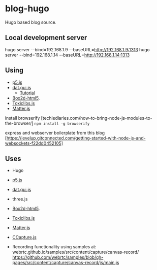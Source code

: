 # blog-hugo
Hugo based blog source.

## Local development server
hugo server --bind=192.168.1.9 --baseURL=http://192.168.1.9:1313
hugo server --bind=192.168.1.14 --baseURL=http://192.168.1.14:1313

## Using 
* [p5.js](https://p5js.org/)
* [dat.gui.js](https://github.com/dataarts/dat.gui)
    * [Tutorial](http://workshop.chromeexperiments.com/examples/gui/#1--Basic-Usage)
* [Box2d-html5](https://github.com/shiffman/The-Nature-of-Code-Examples-p5.js/tree/master/chp05_libraries/box2d-html5/lib).
* [Toxiclibs.js](http://haptic-data.com/toxiclibsjs/)    
* [Matter.js](http://brm.io/matter-js/)


install browserify [techiediaries.com/how-to-bring-node-js-modules-to-the-browser/]
`npm install -g browserify`

express and webserver boilerplate from this blog
[https://levelup.gitconnected.com/getting-started-with-node-js-and-websockets-f22dd0452105]

## Uses
* Hugo
* [p5.js](https://p5js.org/)
* [dat.gui.js](https://github.com/dataarts/dat.gui)    
* three.js
* [Box2d-html5](https://github.com/shiffman/The-Nature-of-Code-Examples-p5.js/tree/master/chp05_libraries/box2d-html5/lib).
* [Toxiclibs.js](http://haptic-data.com/toxiclibsjs/)    
* [Matter.js](http://brm.io/matter-js/)
* [CCapture.js](github.com/spite/ccapture.js)

* Recording functionality using samples at:
webrtc.github.io/samples/src/content/capture/canvas-record/
https://github.com/webrtc/samples/blob/gh-pages/src/content/capture/canvas-record/js/main.js

